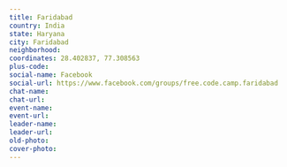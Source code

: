 ```yaml
---
title: Faridabad
country: India
state: Haryana
city: Faridabad
neighborhood: 
coordinates: 28.402837, 77.308563
plus-code:
social-name: Facebook
social-url: https://www.facebook.com/groups/free.code.camp.faridabad
chat-name:
chat-url:
event-name:
event-url:
leader-name:
leader-url:
old-photo: 
cover-photo:
---
```

